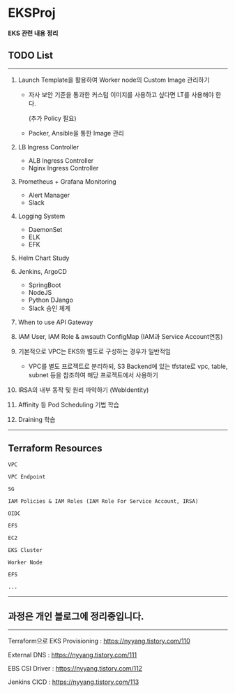 # EKSProj
**EKS 관련 내용 정리**

## TODO List
---
1. Launch Template을 활용하여 Worker node의 Custom Image 관리하기
    - 자사 보안 기준을 통과한 커스텀 이미지를 사용하고 싶다면 LT를 사용해야 한다.

        (추가 Policy 필요)
    - Packer, Ansible을 통한 Image 관리
2. LB Ingress Controller
    - ALB Ingress Controller
    - Nginx Ingress Controller

3. Prometheus + Grafana Monitoring
    - Alert Manager
    - Slack
4. Logging System
    - DaemonSet
    - ELK
    - EFK
5. Helm Chart Study
6. Jenkins, ArgoCD
    - SpringBoot
    - NodeJS
    - Python DJango
    - Slack 승인 체계
7. When to use API Gateway
8. IAM User, IAM Role & awsauth ConfigMap (IAM과 Service Account연동)
9. 기본적으로 VPC는 EKS와 별도로 구성하는 경우가 일반적임
    - VPC를 별도 프로젝트로 분리하되, S3 Backend에 있는 tfstate로 vpc, table, subnet 등을 참조하여 해당 프로젝트에서 사용하기
10. IRSA의 내부 동작 및 원리 파악하기 (WebIdentity)
11. Affinity 등 Pod Scheduling 기법 학습
12. Draining 학습
---

## Terraform Resources
```
VPC

VPC Endpoint

SG

IAM Policies & IAM Roles (IAM Role For Service Account, IRSA)

OIDC

EFS

EC2

EKS Cluster

Worker Node

EFS

...
```

---

## 과정은 개인 블로그에 정리중입니다.
---

 Terraform으로 EKS Provisioning : https://nyyang.tistory.com/110

 External DNS : https://nyyang.tistory.com/111

 EBS CSI Driver : https://nyyang.tistory.com/112

 Jenkins CICD : https://nyyang.tistory.com/113